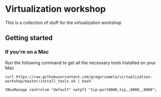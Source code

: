 # Virtualization workshop

This is a collection of stuff for the virtualization workshop

## Getting started

### If you're on a Mac

Run the following command to get all the necessary tools installed on your Mac

`curl https://raw.githubusercontent.com/gregoriomelo/virtualization-workshop/master/install_tools.sh | bash`


`VBoxManage controlvm "default" natpf1 "tcp-port8000,tcp,,8000,,8000";`
